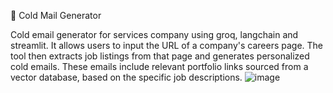 📧 Cold Mail Generator


Cold email generator for services company using groq, langchain and streamlit. It allows users to input the URL of a company's careers page. The tool then extracts job listings from that page and generates personalized cold emails. These emails include relevant portfolio links sourced from a vector database, based on the specific job descriptions.
![image](https://github.com/user-attachments/assets/11d0a8cd-641b-4e7e-aff4-f8248e0cb45a)
